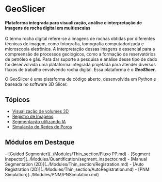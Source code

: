 # GeoSlicer 
#### Plataforma integrada para visualização, análise e interpretação de imagens de rocha digital em multiescalas

O termo rocha digital refere-se a imagens de rochas obtidas por diferentes técnicas de imagem, como fotografia, 
tomografia computadorizada e microscopia eletrônica. A interpretação dessas imagens é essencial para a compreensão
de processos geológicos, como a formação de reservatórios de petróleo e gás. Para dar suporte a pesquisa e análise
desse tipo de dado foi desenvolvida uma plataforma integrada 
projetada para atender diversos fluxos de trabalho envolvendo rocha digital. Essa plataforma é o _**GeoSlicer**_.

O GeoSlicer é uma plataforma de código aberto, desenvolvida em Python e baseada no software 3D Slicer.

## Tópicos

<div class="grid cards" markdown>

- [Visualização de volumes 3D](../Data_loading/load_microct.md)
- [Registro de Imagens](../Transforms/transforms.md)
- [Segmentação utilizando IA](../Segmentation/auto_segmentation.md)
- [Simulação de Redes de Poros](../Simulation/PNM/intro.md)

</div>

## Módulos em Destaque

<div class="grid cards" markdown>
- [Guided Segmenter](../Modules/Thin_section/Fluxo PP.md)
- [Segment Inspector](../Modules/Quantification/segment_inspector.md)
- [Manual Segmentation (2D)](../Modules/Thin_section/Registration.md)
- [Auto Registration (2D)](../Modules/Thin_section/AutoRegistration.md)
- [PNM Simulation](../Modules/PNM/PNSimulation.md)
</div>